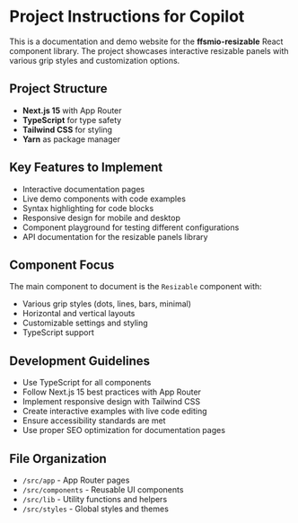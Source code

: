 <!-- Use this file to provide workspace-specific custom instructions to Copilot. For more details, visit https://code.visualstudio.com/docs/copilot/copilot-customization#_use-a-githubcopilotinstructionsmd-file -->

# Project Instructions for Copilot

This is a documentation and demo website for the **ffsmio-resizable** React component library. The project showcases interactive resizable panels with various grip styles and customization options.

## Project Structure
- **Next.js 15** with App Router
- **TypeScript** for type safety
- **Tailwind CSS** for styling
- **Yarn** as package manager

## Key Features to Implement
- Interactive documentation pages
- Live demo components with code examples
- Syntax highlighting for code blocks
- Responsive design for mobile and desktop
- Component playground for testing different configurations
- API documentation for the resizable panels library

## Component Focus
The main component to document is the `Resizable` component with:
- Various grip styles (dots, lines, bars, minimal)
- Horizontal and vertical layouts
- Customizable settings and styling
- TypeScript support

## Development Guidelines
- Use TypeScript for all components
- Follow Next.js 15 best practices with App Router
- Implement responsive design with Tailwind CSS
- Create interactive examples with live code editing
- Ensure accessibility standards are met
- Use proper SEO optimization for documentation pages

## File Organization
- `/src/app` - App Router pages
- `/src/components` - Reusable UI components
- `/src/lib` - Utility functions and helpers
- `/src/styles` - Global styles and themes
